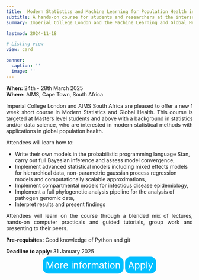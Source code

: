 ```yaml
---
title:  Modern Statistics and Machine Learning for Population Health in Africa
subtitle: A hands-on course for students and researchers at the intersection of statistics, probabilistic programaming, and population health
summary: Imperial College London and the Machine Learning and Global Health Network will host a course from March 24–28, 2025, at AIMS in Cape Town. This one-week, hands-on course is designed for students and researchers working at the intersection of statistics and public health. Participants will learn how to integrate modern statistical techniques with the Stan probabilistic programming language to address a wide range of applications, including epidemiological, genomic, and spatial data.

lastmod: 2024-11-18

# Listing view
view: card

banner:
  caption: ''
  image: ''
---
```

<style>
  p {
      text-align: justify;
  }

  a.button {
    padding: 8px 8px;
    border: 1x outset buttonborder;
    border-radius: 15px;
    color: white;
    background-color: rgb(0, 191, 255);
    text-decoration: none;
    font-size:25px
}

</style>

**When:** 24th - 28th March 2025
<br>
**Where:** AIMS, Cape Town, South Africa


Imperial College London and AIMS South Africa are pleased to offer a new 1 week short course in Modern Statistics and Global Health. This course is targeted at Masters level students and above with a background in statistics and/or data science, who are interested in modern statistical methods with applications in global population health.

Attendees will learn how to:
+ Write their own models in the probabilistic programming language Stan, carry out full Bayesian inference and assess model convergence,
+ Implement advanced statistical models including mixed effects models for hierarchical data, non-parametric gaussian process regression models and computationally scalable approximations,
+ Implement compartmental models for infectious disease epidemiology,
+ Implement a full phylogenetic analysis pipeline for the analysis of pathogen genomic data,
+ Interpret results and present findings

Attendees will learn on the course through a blended mix of lectures, hands-on computer practicals and guided tutorials, group work and presenting to their peers.

**Pre-requisites:** Good knowledge of Python and git

**Deadline to apply:** 31 January 2025

<center>
<a href="https://mlgh.net/sa_aimsximperial2025/overview/" class="button">More information<a/>
<a href="https://mlgh.net/sa_aimsximperial2025/application/" class="button">Apply<a/>
</center>
<br>
